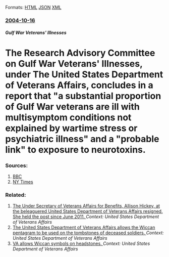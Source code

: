
Formats: [HTML](/news/2004/10/16/the-research-advisory-committee-on-gulf-war-veterans-illnesses-under-the-united-states-department-of-veterans-affairs-concludes-in-a-rep.html)  [JSON](/news/2004/10/16/the-research-advisory-committee-on-gulf-war-veterans-illnesses-under-the-united-states-department-of-veterans-affairs-concludes-in-a-rep.json)  [XML](/news/2004/10/16/the-research-advisory-committee-on-gulf-war-veterans-illnesses-under-the-united-states-department-of-veterans-affairs-concludes-in-a-rep.xml)  

### [2004-10-16](/news/2004/10/16/index.md)

##### Gulf War Veterans' Illnesses
#  The Research Advisory Committee on Gulf War Veterans' Illnesses, under The United States Department of Veterans Affairs, concludes in a report that "a substantial proportion of Gulf War veterans are ill with multisymptom conditions not explained by wartime stress or psychiatric illness" and a "probable link" to exposure to neurotoxins. 




### Sources:

1. [BBC](http://news.bbc.co.uk/2/hi/americas/3748844.stm)
2. [NY Times](https://www.nytimes.com/2004/10/15/politics/15gulf.html)

### Related:

1. [The Under Secretary of Veterans Affairs for Benefits, Allison Hickey, at the beleaguered United States Department of Veterans Affairs resigned. She held the post since June 2011. ](/news/2015/10/19/the-under-secretary-of-veterans-affairs-for-benefits-allison-hickey-at-the-beleaguered-united-states-department-of-veterans-affairs-resign.md) _Context: United States Department of Veterans Affairs_
2. [ The United States Department of Veterans Affairs allows the Wiccan pentagram to be used on the tombstones of deceased soldiers. ](/news/2007/04/24/the-united-states-department-of-veterans-affairs-allows-the-wiccan-pentagram-to-be-used-on-the-tombstones-of-deceased-soldiers.md) _Context: United States Department of Veterans Affairs_
3. [ VA allows Wiccan symbols on headstones. ](/news/2007/04/23/va-allows-wiccan-symbols-on-headstones.md) _Context: United States Department of Veterans Affairs_
